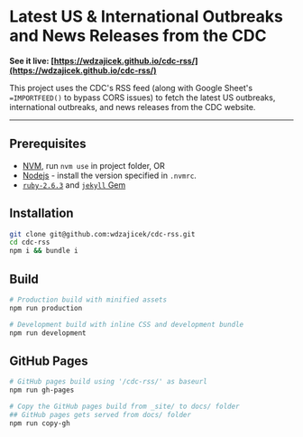# Latest US & International Outbreaks and News Releases from the CDC

**See it live: [https://wdzajicek.github.io/cdc-rss/](https://wdzajicek.github.io/cdc-rss/)**

This project uses the CDC's RSS feed (along with Google Sheet's `=IMPORTFEED()` to bypass CORS issues) to fetch the latest US outbreaks, international outbreaks, and news releases from the CDC website.

-----

## Prerequisites

* [NVM](https://github.com/nvm-sh/nvm), run `nvm use` in project folder, OR
* [Nodejs](https://nodejs.org) - install the version specified in `.nvmrc`.
* [`ruby-2.6.3`](https://rvm.io/) and [`jekyll` Gem](https://jekyllrb.com/)


## Installation
```bash
git clone git@github.com:wdzajicek/cdc-rss.git
cd cdc-rss
npm i && bundle i
```

## Build

```bash
# Production build with minified assets
npm run production

# Development build with inline CSS and development bundle
npm run development
```

## GitHub Pages

```bash
# GitHub pages build using '/cdc-rss/' as baseurl
npm run gh-pages

# Copy the GitHub pages build from _site/ to docs/ folder
## GitHub pages gets served from docs/ folder
npm run copy-gh
```
